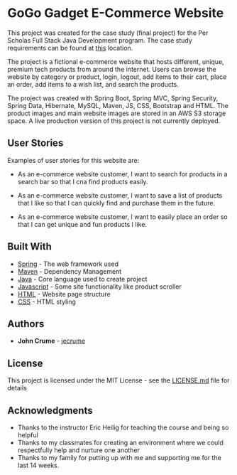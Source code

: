 # GoGo Gadget E-Commerce Website

This project was created for the case study (final project) for the Per Scholas Full Stack Java Development program. 
The case study requirements can be found at [this](https://github.com/jecrume/ecommerce-casestudy/blob/master/14-Weeks%20Java%20Developer%20-%20Case%20Study.pdf) location.

The project is a fictional e-commerce website that hosts different, unique, premium tech products
from around the internet. Users can browse the website by category or product, login, logout, add items to their cart, place an order, add items
to a wish list, and search the products.

The project was created with Spring Boot, Spring MVC, Spring Security, Spring Data, Hibernate, MySQL, Maven, JS, CSS, Bootstrap
and HTML. The product images and main website images are stored in an AWS S3 storage space. A live production version of
this project is not currently deployed.

## User Stories

Examples of user stories for this website are: 

* As an e-commerce website customer, I want to search for products in a search bar so that I cna find products easily.

* As an e-commerce website customer, I want to save a list of products that I like so that I can quickly find and purchase them in the future.

* As an e-commerce website customer, I want to easily place an order so that I can get unique and fun products I like.

## Built With

* [Spring](https://spring.io/) - The web framework used
* [Maven](https://maven.apache.org/) - Dependency Management
* [Java](https://docs.oracle.com/en/java/) - Core language used to create project
* [Javascript](https://developer.mozilla.org/en-US/docs/Web/JavaScript) - Some site functionality like product scroller
* [HTML](https://developer.mozilla.org/en-US/docs/Web/HTML) - Website page structure
* [CSS](https://developer.mozilla.org/en-US/docs/Web/CSS) - HTML styling


## Authors

* **John Crume** - [jecrume](https://github.com/jecrume)


## License

This project is licensed under the MIT License - see the [LICENSE.md](LICENSE.md) file for details

## Acknowledgments

* Thanks to the instructor Eric Heilig for teaching the course and being so helpful
* Thanks to my classmates for creating an environment where we could respectfully help and nurture one another
* Thanks to my family for putting up with me and supporting me for the last 14 weeks.

